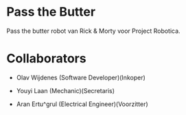 Pass the Butter
=


Pass the butter robot van Rick & Morty voor Project Robotica.

Collaborators
=

- Olav Wijdenes (Software Developer)(Inkoper)

- Youyi Laan (Mechanic)(Secretaris)

- Aran Ertu^grul (Electrical Engineer)(Voorzitter)
